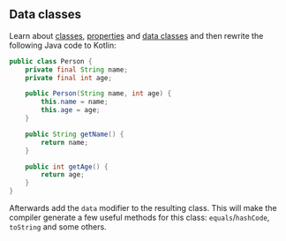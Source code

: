 ## Data classes

Learn about [classes](http://kotlinlang.org/docs/reference/classes.html),
[properties](http://kotlinlang.org/docs/reference/properties.html)
and [data classes](https://kotlinlang.org/docs/reference/data-classes.html)
and then rewrite the following Java code to Kotlin:

```java
public class Person {
    private final String name;
    private final int age;

    public Person(String name, int age) {
        this.name = name;
        this.age = age;
    }

    public String getName() {
        return name;
    }

    public int getAge() {
        return age;
    }
}
```

Afterwards add the `data` modifier to the resulting class.
This will make the compiler generate a few useful methods for this class: `equals`/`hashCode`, `toString` and some others.
